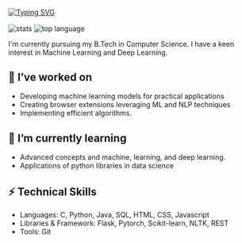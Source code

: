 [![Typing SVG](https://readme-typing-svg.demolab.com/?lines=Hi+there,+I'm+Vaishnavi)](https://git.io/typing-svg)

<img alt="stats" align="center" src="https://github-readme-stats.vercel.app/api?username=Vaitae&show_icons=true&theme=gotham)"/>
<img alt="top language" align="center" src="https://github-readme-stats.vercel.app/api/top-langs/?username=Vaitae&layout=compact&theme=gotham)"/>

I'm currently pursuing my B.Tech in Computer Science. I have a keen interest in Machine Learning and Deep Learning.


## 🔭 I’ve worked on
- Developing machine learning models for practical applications
- Creating browser extensions leveraging ML and NLP techniques
- Implementing efficient algorithms.

## 🌱 I’m currently learning 
- Advanced concepts and machine, learning, and deep learning.
- Applications of python libraries in data science


## ⚡ Technical Skills
- Languages: C, Python, Java, SQL, HTML, CSS, Javascript
- Libraries & Framework: Flask, Pytorch, Scikit-learn, NLTK, REST
- Tools: Git



